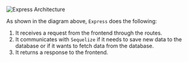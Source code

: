 ![Express Architecture](https://i.imgur.com/Jb1tjbR.png)

As shown in the diagram above, `Express` does the following:

1. It receives a request from the frontend through the routes.
2. It communicates with `Sequelize` if it needs to save new data to the database or if it wants to fetch data from the database.
3. It returns a response to the frontend.

